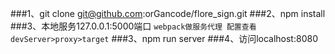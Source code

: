 ###1、git clone git@github.com:orGancode/flore_sign.git
###2、npm install
###3、本地服务127.0.0.1:5000端口
  ```webpack做服务代理 配置查看devServer>proxy>target```
###3、npm run server
###4、访问localhost:8080
